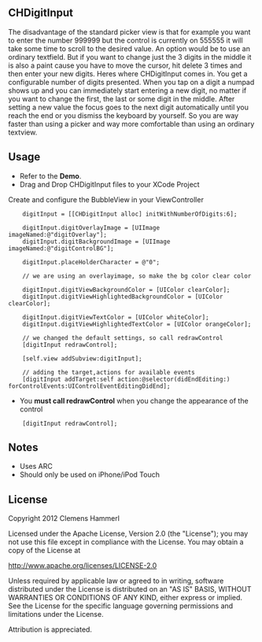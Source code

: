 ## CHDigitInput
The disadvantage of the standard picker view is that for example you want to enter the number 999999 but the control is currently on 555555 it will take some time to scroll to the desired value. An option would be to use an ordinary textfield. But if you want to change just the 3 digits in the middle it is also a paint cause you have to move the cursor, hit delete 3 times and then enter your new digits. Heres where CHDigitInput comes in. You get a configurable number of digits presented. When you tap on a digit a numpad shows up and you can immediately start entering a new digit, no matter if you want to change the first, the last or some digit in the middle. After setting a new value the focus goes to the next digit automatically until you reach the end or you dismiss the keyboard by yourself. So you are way faster than using a picker and way more comfortable than using an ordinary textview.

## Usage
- Refer to the **Demo**.
- Drag and Drop CHDigitInput files to your XCode Project

Create and configure the BubbleView in your ViewController

```objc
    digitInput = [[CHDigitInput alloc] initWithNumberOfDigits:6];

    digitInput.digitOverlayImage = [UIImage imageNamed:@"digitOverlay"];
    digitInput.digitBackgroundImage = [UIImage imageNamed:@"digitControlBG"];

    digitInput.placeHolderCharacter = @"0";
    
    // we are using an overlayimage, so make the bg color clear color
    
    digitInput.digitViewBackgroundColor = [UIColor clearColor];
    digitInput.digitViewHighlightedBackgroundColor = [UIColor clearColor];
    
    digitInput.digitViewTextColor = [UIColor whiteColor];
    digitInput.digitViewHighlightedTextColor = [UIColor orangeColor];

    // we changed the default settings, so call redrawControl
    [digitInput redrawControl];
    
    [self.view addSubview:digitInput];

    // adding the target,actions for available events
    [digitInput addTarget:self action:@selector(didEndEditing:) forControlEvents:UIControlEventEditingDidEnd];
```

- You **must call redrawControl** when you change the appearance of the control

```objc
 	[digitInput redrawControl];
```

## Notes
- Uses ARC
- Should only be used on iPhone/iPod Touch

## License
Copyright 2012 Clemens Hammerl

Licensed under the Apache License, Version 2.0 (the "License");
you may not use this file except in compliance with the License.
You may obtain a copy of the License at

http://www.apache.org/licenses/LICENSE-2.0

Unless required by applicable law or agreed to in writing, software
distributed under the License is distributed on an "AS IS" BASIS,
WITHOUT WARRANTIES OR CONDITIONS OF ANY KIND, either express or implied.
See the License for the specific language governing permissions and
 limitations under the License. 

Attribution is appreciated.